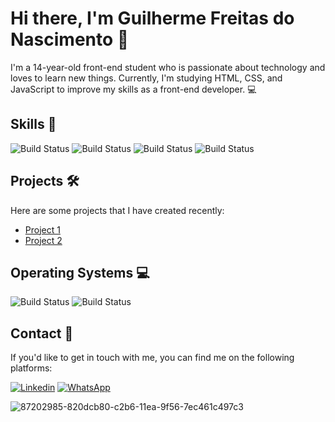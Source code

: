 # Hi there, I'm Guilherme Freitas do Nascimento 👋 

I'm a 14-year-old front-end student who is passionate about technology and loves to learn new things. Currently, I'm studying HTML, CSS, and JavaScript to improve my skills as a front-end developer. 💻

## Skills 🚀

![Build Status](https://img.shields.io/badge/HTML5-E34F26?style=for-the-badge&logo=html5&logoColor=white)
![Build Status](https://img.shields.io/badge/CSS3-1572B6?style=for-the-badge&logo=css3&logoColor=white)
![Build Status](https://img.shields.io/badge/JavaScript-323330?style=for-the-badge&logo=javascript&logoColor=F7DF1E)
![Build Status](https://img.shields.io/badge/GIT-E44C30?style=for-the-badge&logo=git&logoColor=white)

## Projects 🛠️

Here are some projects that I have created recently:

- [Project 1](https://github.com/SrFreitass/codelandia-mine)
- [Project 2](https://github.com/SrFreitass/codelandia_foodjp)

## Operating Systems 💻

![Build Status](https://img.shields.io/badge/Windows-0078D6?style=for-the-badge&logo=windows&logoColor=white)
![Build Status](https://img.shields.io/badge/Zorin%20OS-0CC1F3?style=for-the-badge&logo=zorin&logoColor=white)

## Contact 📱

If you'd like to get in touch with me, you can find me on the following platforms:

[![Linkedin](https://img.shields.io/badge/LinkedIn-0077B5?style=for-the-badge&logo=linkedin&logoColor=white)](https://www.linkedin.com/in/guilherme-freitas-do-nascimento-53b804266/)
[![WhatsApp](https://img.shields.io/badge/WhatsApp-%2325D366.svg?style=for-the-badge&logo=WhatsApp&logoColor=white)](https://wa.me/5567996608368)

![87202985-820dcb80-c2b6-11ea-9f56-7ec461c497c3](https://user-images.githubusercontent.com/121752740/221466113-b8735921-eb72-4b39-8997-3e31bf1fa28f.gif)


